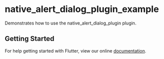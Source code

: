 # native_alert_dialog_plugin_example

Demonstrates how to use the native_alert_dialog_plugin plugin.

## Getting Started

For help getting started with Flutter, view our online
[documentation](https://flutter.io/).
